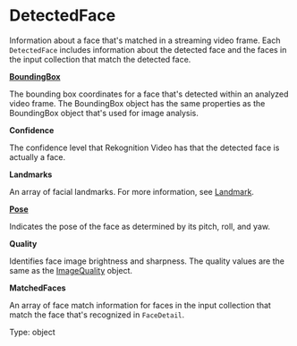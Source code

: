 # DetectedFace<a name="streaming-video-kinesis-output-reference-detectedface"></a>

Information about a face that's matched in a streaming video frame\. Each `DetectedFace` includes information about the detected face and the faces in the input collection that match the detected face\.

**[BoundingBox](API_BoundingBox.md)**

The bounding box coordinates for a face that's detected within an analyzed video frame\. The BoundingBox object has the same properties as the BoundingBox object that's used for image analysis\.

**Confidence**

The confidence level that Rekognition Video has that the detected face is actually a face\.

**Landmarks**

An array of facial landmarks\. For more information, see [Landmark](API_Landmark.md)\.

**[Pose](API_Pose.md)**

Indicates the pose of the face as determined by its pitch, roll, and yaw\.

**Quality**

Identifies face image brightness and sharpness\. The quality values are the same as the [ImageQuality](API_ImageQuality.md) object\.

**MatchedFaces**

An array of face match information for faces in the input collection that match the face that's recognized in `FaceDetail`\. 

Type: [](streaming-video-kinesis-output-reference-facematch.md) object 